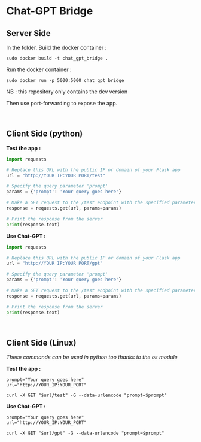 
# Chat-GPT Bridge

## Server Side

In the folder.
Build the docker container : 
```
sudo docker build -t chat_gpt_bridge .
```

Run the docker container :
```
sudo docker run -p 5000:5000 chat_gpt_bridge
```
NB : this repository only contains the dev version

Then use port-forwarding to expose the app.

<br />

## Client Side (python)

**Test the app :**
```py
import requests

# Replace this URL with the public IP or domain of your Flask app
url = "http://YOUR IP:YOUR PORT/test"

# Specify the query parameter 'prompt'
params = {'prompt': 'Your query goes here'}

# Make a GET request to the /test endpoint with the specified parameters
response = requests.get(url, params=params)

# Print the response from the server
print(response.text)
```

**Use Chat-GPT :**
```py
import requests

# Replace this URL with the public IP or domain of your Flask app
url = "http://YOUR IP:YOUR PORT/gpt"

# Specify the query parameter 'prompt'
params = {'prompt': 'Your query goes here'}

# Make a GET request to the /test endpoint with the specified parameters
response = requests.get(url, params=params)

# Print the response from the server
print(response.text)
```

<br />

## Client Side (Linux)

*These commands can be used in python too thanks to the os module*

**Test the app :**
```
prompt="Your query goes here"
url="http://YOUR_IP:YOUR_PORT"
```
```
curl -X GET "$url/test" -G --data-urlencode "prompt=$prompt"
```

**Use Chat-GPT :**
```
prompt="Your query goes here"
url="http://YOUR_IP:YOUR_PORT"
```
```
curl -X GET "$url/gpt" -G --data-urlencode "prompt=$prompt"
```
